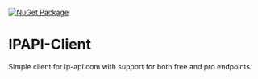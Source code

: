 [![NuGet Package](https://github.com/lpreiner/IPAPI-Client/actions/workflows/publish.yml/badge.svg)](https://github.com/lpreiner/IPAPI-Client/actions/workflows/publish.yml)

# IPAPI-Client
Simple client for ip-api.com with support for both free and pro endpoints
